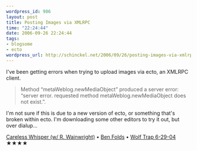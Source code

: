 ```yaml
--- 
wordpress_id: 986
layout: post
title: Posting Images via XMLRPC
time: "22:24:44"
date: 2006-09-26 22:24:44
tags: 
- blogsome
- ecto
wordpress_url: http://schinckel.net/2006/09/26/posting-images-via-xmlrpc/
---
```

I've been getting errors when trying to upload images via ecto, an XMLRPC client. 

> Method “metaWeblog.newMediaObject” produced a server error: “server error. requested method metaWeblog.newMediaObject does not exist.”.

I'm not sure if this is due to a new version of ecto, or something that's broken within ecto. I'm downloading some other editors to try it out, but over dialup... 

[Careless Whisper (w/ R. Wainwright)][1] • [Ben Folds][2] • [Wolf Trap 6-29-04][3] ★★★★

   [1]: http://phobos.apple.com/WebObjects/MZSearch.woa/wa/advancedSearchResults?songTerm=Careless+Whisper+(w/+R.+Wainwright)&artistTerm=Ben+Folds
   [2]: http://phobos.apple.com/WebObjects/MZSearch.woa/wa/advancedSearchResults?artistTerm=Ben+Folds
   [3]: http://phobos.apple.com/WebObjects/MZSearch.woa/wa/advancedSearchResults?albumTerm=Wolf+Trap+6-29-04&artistTerm=

